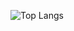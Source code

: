 ![Top Langs](https://github-readme-stats.vercel.app/api/top-langs/?username=cullen-molitor&langs_count=8)
